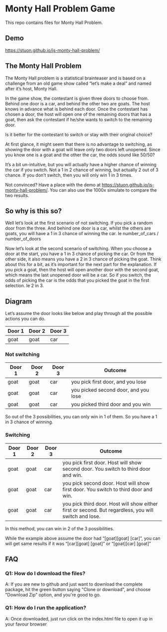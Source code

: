 # Monty Hall Problem Game

This repo contains files for Monty Hall Problem.

## Demo

https://stuon.github.io/js-monty-hall-problem/

## The Monty Hall Problem

The Monty Hall problem is a statistical brainteaser and is based on a challenge from an old game show called “let’s make a deal” and named after it’s host, Monty Hall.

In the game show, the contestant is given three doors to choose from. Behind one door is a car, and behind the other two are goats. The host knows in advance what is behind each door. Once the contestant has chosen a door, the host will open one of the remaining doors that has a goat, then ask the contestant if he/she wants to switch to the remaining door.

Is it better for the contestant to switch or stay with their original choice?

At first glance, it might seem that there is no advantage to switching, as showing the door with a goat will leave only two doors left unopened. Since you know one is a goat and the other the car, the odds sound like 50/50?

It’s a bit un-intuitive, but you will actually have a higher chance of winning the car if you switch. Not a 1 in 2 chance of winning, but actually 2 out of 3 chance. If you don’t switch, then you will only win 1 in 3 times.

Not convinced? Have a place with the demo at https://stuon.github.io/js-monty-hall-problem/. You can also use the 1000x simulate to compare the two results.

## So why is this so?

Well let’s look at the first scenario of not switching. If you pick a random door from the three. And behind one door is a car, whilst the others are goats, you will have a 1 in 3 chance of winning the car. Ie number_of_cars / number_of_doors

Now let’s look at the second scenario of switching. When you choose a door at the start, you have a 1 in 3 chance of picking the car. Or from the other side, it also means you have a 2 in 3 chance of picking the goat. Think about this for a bit, as it’s important for the next part for the explanation. If you pick a goat, then the host will open another door with the second goat, which means the last unopened door will be a car. So if you switch, the odds of picking the car is the odds that you picked the goat in the first selection. Ie 2 in 3.

## Diagram

Let’s assume the door looks like below and play through all the possible actions you can do.

| Door 1 | Door 2 | Door 3 |
| ------ | ------ | ------ |
| goat   | goat   | car    |

### Not switching

| Door 1 | Door 2 | Door 3 | Outcome                              |
| ------ | ------ | ------ | ------------------------------------ |
| goat   | goat   | car    | you pick first door, and you lose    |
| goat   | goat   | car    | you picked second door, and you lose |
| goat   | goat   | car    | you picked third door and you win    |

So out of the 3 possibilities, you can only win in 1 of them. So you have a 1 in 3 chance of winning.

### Switching

| Door 1 | Door 2 | Door 3 | Outcome                                                                                               |
| ------ | ------ | ------ | ----------------------------------------------------------------------------------------------------- |
| goat   | goat   | car    | you pick first door. Host will show second door. You switch to third door and win.                    |
| goat   | goat   | car    | you pick second door. Host will show first door. You switch to third door and win.                    |
| goat   | goat   | car    | you pick third door. Host will show either first or second. But regardless, you will switch and lose. |

In this method, you can win in 2 of the 3 possibilities.

While the example above assume the door had “[goat][goat] [car]”, you can will get same results if it was “[car][goat] [goat]” or “[goat][car] [goat]”

## FAQ

### Q1: How do I download the files?

A: If you are new to github and just want to download the complete package, hit the green button saying "Clone or download", and choose "Download Zip" option, and you're good to go.

### Q1: How do I run the application?

A: Once downloaded, just run click on the index.html file to open it up in your favour browser
